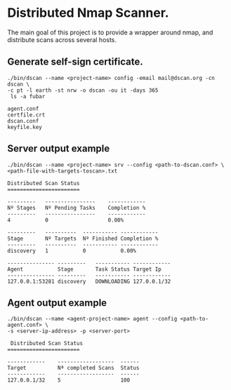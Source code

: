 # Distributed Nmap Scanner.

The main goal of this project is to provide a wrapper around nmap, 
and distribute scans across several hosts.
 
 
 ## Generate self-sign certificate. 

```
./bin/dscan --name <project-name> config -email mail@dscan.org -cn dscan \
-c pt -l earth -st nrw -o dscan -ou it -days 365
 ls -a fubar

agent.conf	
certfile.crt	
dscan.conf	
keyfile.key
```


## Server output example

```
./bin/dscan --name <project-name> srv --config <path-to-dscan.conf> \
<path-file-with-targets-toscan>.txt

Distributed Scan Status
=======================

---------	----------------	------------
Nº Stages	Nº Pending Tasks	Completion %
---------	----------------	------------
4        	0               	0.00%       

---------	----------	-----------	------------
Stage    	Nº Targets	Nº Finished	Completion %
---------	----------	-----------	------------
discovery	1         	0          	0.00%       

---------------	---------	-----------	------------
Agent          	Stage    	Task Status	Target Ip   
---------------	---------	-----------	------------
127.0.0.1:53281	discovery	DOWNLOADING	127.0.0.1/32
```

## Agent output example 

```
./bin/dscan --name <agent-project-name> agent --config <path-to-agent.conf> \ 
-s <server-ip-address> -p <server-port>

 Distributed Scan Status
=======================

------------	------------------	------
Target      	Nª completed Scans	Status
------------	------------------	------
127.0.0.1/32	5                 	100   

```

